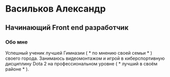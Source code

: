 # Васильков Александр
## Начинающий Front end разработчик
### Обо мне
Успешный ученик лучшей Гимназии ( * по мнению своей семьи * ) своего города. Занимаюсь видеомонтажом и игрой в киберспортивную дисциплину Dota 2 на профессиональном уровне ( * лучший в своём районе * ).